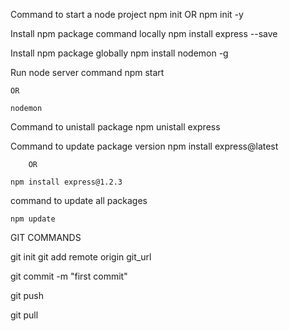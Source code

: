 Command to start a node project
    npm init
        OR 
    npm init -y

Install npm package command locally
    npm install express --save

Install npm package globally
    npm install nodemon -g

Run node server command
    npm start

    OR

    nodemon

Command to unistall package
    npm unistall express

Command to update package version
    npm install express@latest

        OR

    npm install express@1.2.3

command to update all packages

    npm update

GIT COMMANDS

git init
git add remote origin git_url

git commit -m "first commit"

git push

git pull